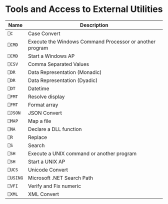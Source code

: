 # Tools and Access to External Utilities

| Name | Description |
| --- | ---  |
| `⎕C` | Case Convert |
| `⎕CMD` | Execute the Windows Command Processor or another program |
| `⎕CMD` | Start a Windows AP |
| `⎕CSV` | Comma Separated Values |
| `⎕DR` | Data Representation (Monadic) |
| `⎕DR` | Data Representation (Dyadic) |
| `⎕DT` | Datetime |
| `⎕FMT` | Resolve display |
| `⎕FMT` | Format array |
| `⎕JSON` | JSON Convert |
| `⎕MAP` | Map a file |
| `⎕NA` | Declare a DLL function |
| `⎕R` | Replace |
| `⎕S` | Search |
| `⎕SH` | Execute a UNIX command or another program |
| `⎕SH` | Start a UNIX AP |
| `⎕UCS` | Unicode Convert |
| `⎕USING` | Microsoft .NET Search Path |
| `⎕VFI` | Verify and Fix numeric |
| `⎕XML` | XML Convert |
